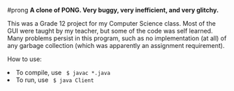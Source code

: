 #prong
<b> A clone of PONG. Very buggy, very inefficient, and very glitchy. </b>
<p>
This was a Grade 12 project for my Computer Science class. Most of the GUI
were taught by my teacher, but some of the code was self learned. Many problems
persist in this program, such as no implementation (at all) of any garbage
collection (which was apparently an assignment requirement).
</p>

<p>How to use:</p>
<li> To compile, use <code> $ javac *.java </code> </li>
<li>To run, use <code> $ java Client </code></li>
